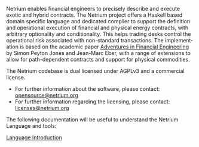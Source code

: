 Netrium enables financial engineers to precisely describe and execute exotic and hybrid contracts. 
The Netrium project offers a Haskell based domain specific language and dedicated compiler to support the definition and operational exe­cu­tion of fin­an­cial and phys­ical energy con­tracts, with arbit­rary option­al­ity and con­di­tion­al­ity. This helps trad­ing desks con­trol the oper­a­tional risk asso­ci­ated with non-standard trans­ac­tions. The imple­ment­a­tion is based on the aca­demic paper [Adven­tures in Fin­an­cial Engin­eer­ing](http://research.microsoft.com/en-us/um/people/simonpj/papers/financial-contracts/contracts-icfp.htm) by Simon Peyton Jones and Jean-Marc Eber, with a range of extensions to allow for path-dependent contracts and support for physical commodities.

The Netrium codebase is dual licensed under AGPLv3 and a commercial license.

* For further information about the software, please contact: opensource@netrium.org
* For further information regarding the licensing, please contact: licenses@netrium.org

The following documentation will be useful to understand the Netrium Language and tools:

[Language Introduction](https://github.com/netrium/Netrium/wiki/Language)
